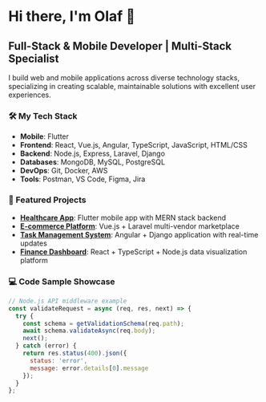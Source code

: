 # Hi there, I'm Olaf 👋

## Full-Stack & Mobile Developer | Multi-Stack Specialist

I build web and mobile applications across diverse technology stacks, specializing in creating scalable, maintainable solutions with excellent user experiences.

### 🛠️ My Tech Stack
- **Mobile**: Flutter
- **Frontend**: React, Vue.js, Angular, TypeScript, JavaScript, HTML/CSS
- **Backend**: Node.js, Express, Laravel, Django
- **Databases**: MongoDB, MySQL, PostgreSQL
- **DevOps**: Git, Docker, AWS
- **Tools**: Postman, VS Code, Figma, Jira

### 🚀 Featured Projects
- **[Healthcare App](https://github.com/stardev93/healthcare-app)**: Flutter mobile app with MERN stack backend
- **[E-commerce Platform](https://github.com/alexrodriguez/ecommerce)**: Vue.js + Laravel multi-vendor marketplace
- **[Task Management System](https://github.com/alexrodriguez/task-manager)**: Angular + Django application with real-time updates
- **[Finance Dashboard](https://github.com/alexrodriguez/finance-dashboard)**: React + TypeScript + Node.js data visualization platform

### 💻 Code Sample Showcase
```javascript
// Node.js API middleware example
const validateRequest = async (req, res, next) => {
  try {
    const schema = getValidationSchema(req.path);
    await schema.validateAsync(req.body);
    next();
  } catch (error) {
    return res.status(400).json({
      status: 'error',
      message: error.details[0].message
    });
  }
};
